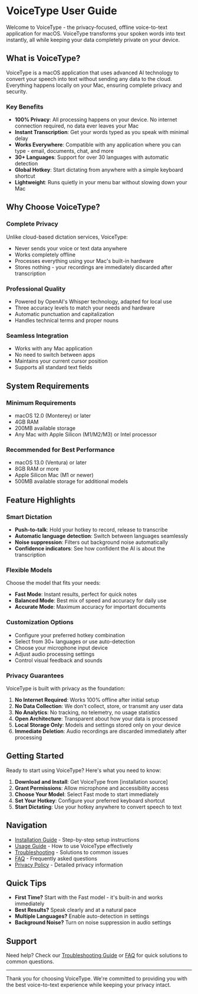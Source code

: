 # VoiceType User Guide

Welcome to VoiceType - the privacy-focused, offline voice-to-text application for macOS. VoiceType transforms your spoken words into text instantly, all while keeping your data completely private on your device.

## What is VoiceType?

VoiceType is a macOS application that uses advanced AI technology to convert your speech into text without sending any data to the cloud. Everything happens locally on your Mac, ensuring complete privacy and security.

### Key Benefits

- **100% Privacy**: All processing happens on your device. No internet connection required, no data ever leaves your Mac
- **Instant Transcription**: Get your words typed as you speak with minimal delay
- **Works Everywhere**: Compatible with any application where you can type - email, documents, chat, and more
- **30+ Languages**: Support for over 30 languages with automatic detection
- **Global Hotkey**: Start dictating from anywhere with a simple keyboard shortcut
- **Lightweight**: Runs quietly in your menu bar without slowing down your Mac

## Why Choose VoiceType?

### Complete Privacy
Unlike cloud-based dictation services, VoiceType:
- Never sends your voice or text data anywhere
- Works completely offline
- Processes everything using your Mac's built-in hardware
- Stores nothing - your recordings are immediately discarded after transcription

### Professional Quality
- Powered by OpenAI's Whisper technology, adapted for local use
- Three accuracy levels to match your needs and hardware
- Automatic punctuation and capitalization
- Handles technical terms and proper nouns

### Seamless Integration
- Works with any Mac application
- No need to switch between apps
- Maintains your current cursor position
- Supports all standard text fields

## System Requirements

### Minimum Requirements
- macOS 12.0 (Monterey) or later
- 4GB RAM
- 200MB available storage
- Any Mac with Apple Silicon (M1/M2/M3) or Intel processor

### Recommended for Best Performance
- macOS 13.0 (Ventura) or later
- 8GB RAM or more
- Apple Silicon Mac (M1 or newer)
- 500MB available storage for additional models

## Feature Highlights

### Smart Dictation
- **Push-to-talk**: Hold your hotkey to record, release to transcribe
- **Automatic language detection**: Switch between languages seamlessly
- **Noise suppression**: Filters out background noise automatically
- **Confidence indicators**: See how confident the AI is about the transcription

### Flexible Models
Choose the model that fits your needs:
- **Fast Mode**: Instant results, perfect for quick notes
- **Balanced Mode**: Best mix of speed and accuracy for daily use
- **Accurate Mode**: Maximum accuracy for important documents

### Customization Options
- Configure your preferred hotkey combination
- Select from 30+ languages or use auto-detection
- Choose your microphone input device
- Adjust audio processing settings
- Control visual feedback and sounds

### Privacy Guarantees

VoiceType is built with privacy as the foundation:

1. **No Internet Required**: Works 100% offline after initial setup
2. **No Data Collection**: We don't collect, store, or transmit any user data
3. **No Analytics**: No tracking, no telemetry, no usage statistics
4. **Open Architecture**: Transparent about how your data is processed
5. **Local Storage Only**: Models and settings stored only on your device
6. **Immediate Deletion**: Audio recordings are discarded immediately after processing

## Getting Started

Ready to start using VoiceType? Here's what you need to know:

1. **Download and Install**: Get VoiceType from [installation source]
2. **Grant Permissions**: Allow microphone and accessibility access
3. **Choose Your Model**: Select Fast mode to start immediately
4. **Set Your Hotkey**: Configure your preferred keyboard shortcut
5. **Start Dictating**: Use your hotkey anywhere to convert speech to text

## Navigation

- [Installation Guide](Installation.md) - Step-by-step setup instructions
- [Usage Guide](Usage.md) - How to use VoiceType effectively
- [Troubleshooting](Troubleshooting.md) - Solutions to common issues
- [FAQ](FAQ.md) - Frequently asked questions
- [Privacy Policy](Privacy.md) - Detailed privacy information

## Quick Tips

- **First Time?** Start with the Fast model - it's built-in and works immediately
- **Best Results?** Speak clearly and at a natural pace
- **Multiple Languages?** Enable auto-detection in settings
- **Background Noise?** Turn on noise suppression in audio settings

## Support

Need help? Check our [Troubleshooting Guide](Troubleshooting.md) or [FAQ](FAQ.md) for quick solutions to common questions.

---

Thank you for choosing VoiceType. We're committed to providing you with the best voice-to-text experience while keeping your privacy intact.
